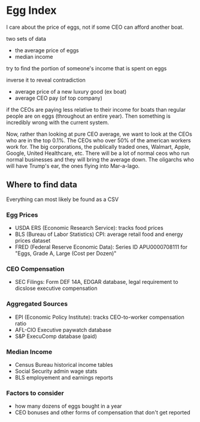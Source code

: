 # Egg Index
I care about the price of eggs, not if some CEO can afford another boat.

two sets of data
- the average price of eggs
- median income

try to find the portion of someone's income that is spent on eggs

inverse it to reveal contradiction

- average price of a new luxury good (ex boat)
- average CEO pay (of top company)

if the CEOs are paying less relative to their income for boats than regular people are on eggs (throughout an entire year). Then something is incredibly wrong with the current system.

Now, rather than looking at pure CEO average, we want to look at the CEOs who are in the top 0.1%. The CEOs who over 50% of the american workers work for. The big corporations, the publically traded ones, Walmart, Apple, Google, United Healthcare, etc. There will be a lot of normal ceos who run normal businesses and they will bring the average down. The oligarchs who will have Trump's ear, the ones flying into Mar-a-lago.

## Where to find data
Everything can most likely be found as a CSV

### Egg Prices
- USDA ERS (Economic Research Service): tracks food prices
- BLS (Bureau of Labor Statistics) CPI: average retail food and energy prices dataset
- FRED (Federal Reserve Economic Data): Series ID APU0000708111 for "Eggs, Grade A, Large (Cost per Dozen)"

### CEO Compensation
- SEC Filings: Form DEF 14A, EDGAR database, legal requirement to dicslose executive compensation

### Aggregated Sources
- EPI (Economic Policy Institute): tracks CEO-to-worker compensation ratio
- AFL-CIO Executive paywatch database
- S&P ExecuComp database (paid)

### Median Income
- Census Bureau historical income tables
- Social Security admin wage stats
- BLS employement and earnings reports

### Factors to consider
- how many dozens of eggs bought in a year
- CEO bonuses and other forms of compensation that don't get reported

